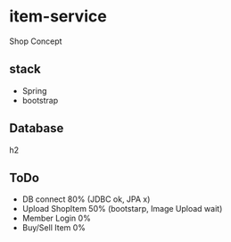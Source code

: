 # item-service
Shop Concept

## stack
* Spring
* bootstrap

## Database
h2

## ToDo
* DB connect      80% (JDBC ok, JPA x)
* Upload ShopItem 50% (bootstarp, Image Upload wait)
* Member Login    0%
* Buy/Sell Item   0%
